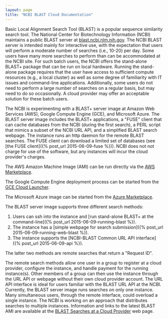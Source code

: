 ```yaml
---
layout: page
title: "NCBI BLAST Cloud Documentation"
---
```


Basic Local Alignment Search Tool (BLAST) is a popular sequence similarity
search tool. The National Center for Biotechnology Information (NCBI) maintains
a public BLAST server at
[blast.ncbi.nlm.nih.gov](http://blast.ncbi.nlm.nih.gov). The NCBI BLAST server
is intended mainly for interactive use, with the expectation that users will
perform a moderate number of searches (i.e., 10-20) per day. Some users have
many more searches to perform than can be accommodated at the NCBI site. For
such batch users, the NCBI offers the stand-alone BLAST+ package that can be
run on local hardware. Running the stand-alone package requires that the user
have access to sufficient compute resources (e.g., a local cluster) as well as
some degree of familiarity with IT issues and command-line applications.
Additionally, some users do not need to perform a large number of searches on a
regular basis, but may need to do so occasionally. A cloud provider may offer
an acceptable solution for these batch users.

The NCBI is experimenting with a BLAST+ server image at Amazon Web Services
(AWS), Google Compute Engine (GCE), and Microsoft Azure.  The BLAST server
image includes the BLAST+ applications, a "FUSE" client that can cache
databases from the NCBI (during the first search), a PERL script that mimics a
subset of the NCBI URL API, and a simplified BLAST search webpage. The instance
runs an http daemon for the remote BLAST searches. The FUSE client can download
a limited set of databases (see [the FUSE client]({% post_url 2015-06-09-fuse %})). NCBI does not not charge for use of the software, but any instances will
incur the cloud provider's charges.

The AWS Amazon Machine Image (AMI) can be run directly via the [AWS
Marketplace](https://aws.amazon.com/marketplace/pp/B00N44P7L6).

The Google Compute Engine deployment process can be started from the [GCE Cloud
Launcher](https://console.developers.google.com/project/_/launcher/details/click-to-deploy-images/ncbiblast). 

The Microsoft Azure image can be started from the [Azure
Marketplace](https://azure.microsoft.com/en-us/marketplace/partners/ncbi/ncbi-free-2-2-31/).

The BLAST server image supports three different search methods:

1. Users can ssh into the instance and [run stand-alone BLAST+ at the
command-line]({% post_url 2015-06-09-running-blast %}). 
1. The instance has a [simple webpage for search submission]({% post_url 2015-06-09-running-web-blast %}). 
1. The instance supports the [NCBI-BLAST Common URL API interface]({% post_url 2015-06-09-api %}). 

The latter two methods are remote searches that return a "Request ID".

The remote search methods allow one user in a group to register at a cloud
provider, configure the instance, and handle payment for the running
instance(s). Other members of a group can then use the instance through the URL
API or webpage without their own cloud provider account. The URL API interface
is ideal for users familiar with the BLAST URL API at the NCBI. Currently, the
BLAST server image runs searches on only one instance. Many simultaneous users,
through the remote interface, could overload a single instance. The NCBI is
working on an approach that distributes searches to multiple instances.
Information and links to the latest BLAST AMI are available at the [BLAST
Searches at a Cloud
Provider](http://blast.ncbi.nlm.nih.gov/Blast.cgi?CMD=Web&PAGE_TYPE=BlastDocs&DOC_TYPE=CloudBlast)
web page.
